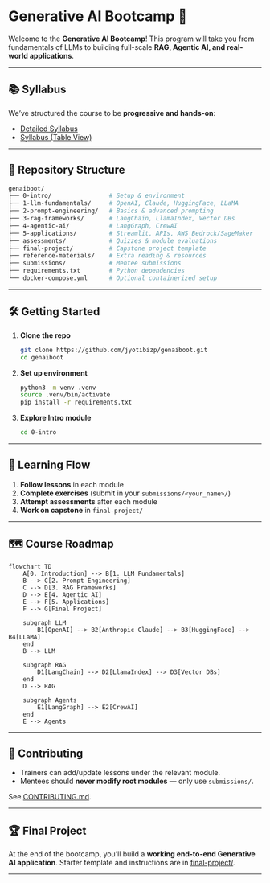 # Generative AI Bootcamp 🚀

Welcome to the **Generative AI Bootcamp**!
This program will take you from fundamentals of LLMs to building full-scale **RAG, Agentic AI, and real-world applications**.

---

## 📚 Syllabus

We’ve structured the course to be **progressive and hands-on**:

* [Detailed Syllabus](./syllabus.md)
* [Syllabus (Table View)](./syllabus-table.md)

---

## 📂 Repository Structure

```bash
genaiboot/
├── 0-intro/                # Setup & environment
├── 1-llm-fundamentals/     # OpenAI, Claude, HuggingFace, LLaMA
├── 2-prompt-engineering/   # Basics & advanced prompting
├── 3-rag-frameworks/       # LangChain, LlamaIndex, Vector DBs
├── 4-agentic-ai/           # LangGraph, CrewAI
├── 5-applications/         # Streamlit, APIs, AWS Bedrock/SageMaker
├── assessments/            # Quizzes & module evaluations
├── final-project/          # Capstone project template
├── reference-materials/    # Extra reading & resources
├── submissions/            # Mentee submissions
├── requirements.txt        # Python dependencies
└── docker-compose.yml      # Optional containerized setup
```

---

## 🛠️ Getting Started

1. **Clone the repo**

   ```bash
   git clone https://github.com/jyotibizp/genaiboot.git
   cd genaiboot
   ```

2. **Set up environment**

   ```bash
   python3 -m venv .venv
   source .venv/bin/activate
   pip install -r requirements.txt
   ```

3. **Explore Intro module**

   ```bash
   cd 0-intro
   ```

---

## 🎯 Learning Flow

1. **Follow lessons** in each module
2. **Complete exercises** (submit in your `submissions/<your_name>/`)
3. **Attempt assessments** after each module
4. **Work on capstone** in `final-project/`

---

## 🗺️ Course Roadmap

```mermaid
flowchart TD
    A[0. Introduction] --> B[1. LLM Fundamentals]
    B --> C[2. Prompt Engineering]
    C --> D[3. RAG Frameworks]
    D --> E[4. Agentic AI]
    E --> F[5. Applications]
    F --> G[Final Project]
    
    subgraph LLM
        B1[OpenAI] --> B2[Anthropic Claude] --> B3[HuggingFace] --> B4[LLaMA]
    end
    B --> LLM
    
    subgraph RAG
        D1[LangChain] --> D2[LlamaIndex] --> D3[Vector DBs]
    end
    D --> RAG
    
    subgraph Agents
        E1[LangGraph] --> E2[CrewAI]
    end
    E --> Agents
```

---

## 🤝 Contributing

* Trainers can add/update lessons under the relevant module.
* Mentees should **never modify root modules** — only use `submissions/`.

See [CONTRIBUTING.md](./CONTRIBUTING.md).

---

## 🏆 Final Project

At the end of the bootcamp, you’ll build a **working end-to-end Generative AI application**.
Starter template and instructions are in [final-project/](./final-project/).

---